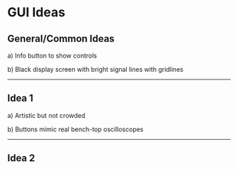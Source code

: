 # GUI Ideas

## General/Common Ideas

a) Info button to show controls

b) Black display screen with bright signal lines with gridlines

---

## Idea 1

a) Artistic but not crowded

b) Buttons mimic real bench-top oscilloscopes

---

## Idea 2
